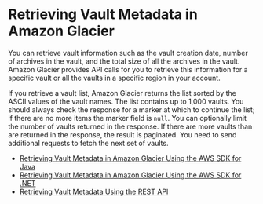 # Retrieving Vault Metadata in Amazon Glacier<a name="retrieving-vault-info"></a>

You can retrieve vault information such as the vault creation date, number of archives in the vault, and the total size of all the archives in the vault\. Amazon Glacier provides API calls for you to retrieve this information for a specific vault or all the vaults in a specific region in your account\. 

If you retrieve a vault list, Amazon Glacier returns the list sorted by the ASCII values of the vault names\. The list contains up to 1,000 vaults\. You should always check the response for a marker at which to continue the list; if there are no more items the marker field is `null`\. You can optionally limit the number of vaults returned in the response\. If there are more vaults than are returned in the response, the result is paginated\. You need to send additional requests to fetch the next set of vaults\. 


+ [Retrieving Vault Metadata in Amazon Glacier Using the AWS SDK for Java](retrieving-vault-info-sdk-java.md)
+ [Retrieving Vault Metadata in Amazon Glacier Using the AWS SDK for \.NET](retrieving-vault-info-sdk-dotnet.md)
+ [Retrieving Vault Metadata Using the REST API](listing-vaults-rest-api.md)